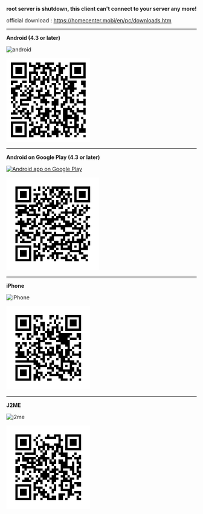 **root server is shutdown, this client can't connect to your server any more!**


official download : https://homecenter.mobi/en/pc/downloads.htm

***

**Android (4.3 or later)**

![android](http://homecenter.mobi/images/android.png)

![android](https://github.com/javalovercn/client/raw/master/qr_imgs/qrapk.png)

***

**Android on Google Play (4.3 or later)**

[![Android app on Google Play](https://developer.android.com/images/brand/en_app_rgb_wo_60.png)](https://play.google.com/store/apps/details?id=com.homecenter.mobi)

![android](https://github.com/javalovercn/client/raw/master/qr_imgs/qrapk_on_goog.png)

***

**iPhone**

![iPhone](http://homecenter.mobi/images/apple.png)

![iphone](https://github.com/javalovercn/client/raw/master/qr_imgs/qrios.png)

***

**J2ME**

![j2me](http://homecenter.mobi/images/java.png)

![j2me](https://github.com/javalovercn/client/raw/master/qr_imgs/qrcode.png)
